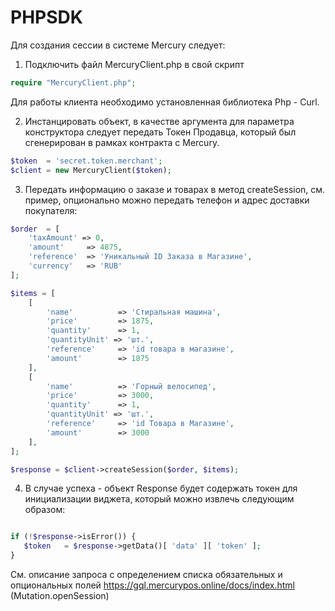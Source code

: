 # PHPSDK

Для создания сессии в системе Mercury следует:

1. Подключить файл MercuryClient.php в свой скрипт
```php
require "MercuryClient.php";
```
Для работы клиента необходимо установленная библиотека Php - Curl.

2. Инстанцировать объект, в качестве аргумента для параметра конструктора следует передать Токен Продавца, который был сгенерирован в рамках контракта с Mercury.
```php
$token  = 'secret.token.merchant';
$client = new MercuryClient($token);
```

3. Передать информацию о заказе и товарах в метод createSession, см. пример, опционально можно передать телефон и адрес доставки покупателя:
```php
$order  = [
    'taxAmount' => 0, 
    'amount'     => 4875,
    'reference'  => 'Уникальный ID Заказа в Магазине',
    'currency'   => 'RUB'
];

$items = [
    [
        'name'          => 'Стиральная машина',
        'price'         => 1875,
        'quantity'      => 1,
        'quantityUnit' => 'шт.',
        'reference'     => 'id товара в магазине',
        'amount'        => 1875
    ],
    [
        'name'          => 'Горный велосипед',
        'price'         => 3000,
        'quantity'      => 1,
        'quantityUnit' => 'шт.',
        'reference'     => 'id Товара в Магазине',
        'amount'        => 3000
    ],
];

$response = $client->createSession($order, $items);
```

4. В случае успеха - объект Response будет содержать токен для инициализации виджета, который можно извлечь следующим образом:
```php

if (!$response->isError()) {
   $token   = $response->getData()[ 'data' ][ 'token' ];
}
```

См. описание запроса с определением списка обязательных и опциональных полей https://gql.mercurypos.online/docs/index.html (Mutation.openSession)
